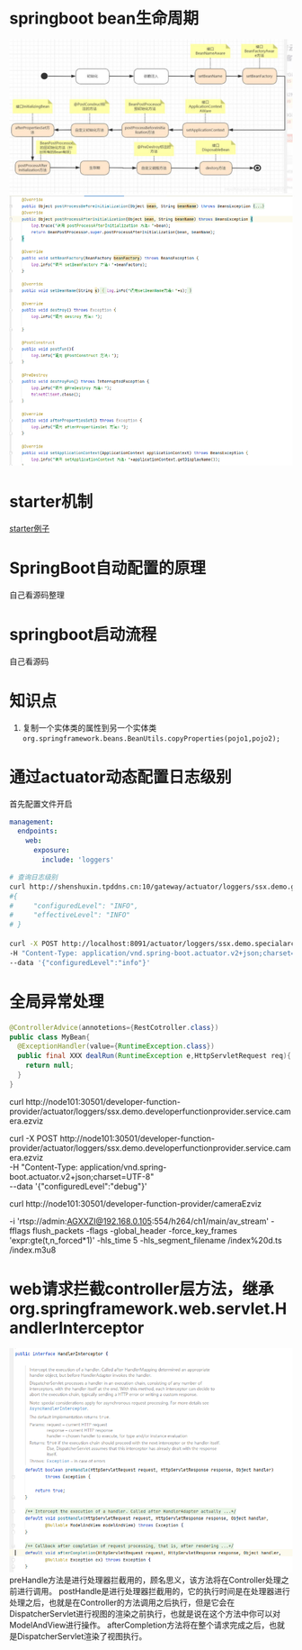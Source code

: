 # springboot bean生命周期
![bean生命周期](./1680164616863.jpg)
![bean生命周期代码](./1680164680863.jpg)

# starter机制
[starter例子](https://gitee.com/shenshuxin01/first_-spring-boot_-demo/tree/master/BootAutoConfigDemo)

# SpringBoot自动配置的原理
自己看源码整理

# springboot启动流程
自己看源码

# 知识点
1. 复制一个实体类的属性到另一个实体类
`org.springframework.beans.BeanUtils.copyProperties(pojo1,pojo2);`

# 通过actuator动态配置日志级别
首先配置文件开启
```yaml
management:
  endpoints:
    web:
      exposure:
        include: 'loggers'
```
```sh
# 查询日志级别
curl http://shenshuxin.tpddns.cn:10/gateway/actuator/loggers/ssx.demo.gatewayserver.config.sercurityconfig
#{
#     "configuredLevel": "INFO",
#     "effectiveLevel": "INFO"
# }

curl -X POST http://localhost:8091/actuator/loggers/ssx.demo.specialarchlinuxprovider \
-H "Content-Type: application/vnd.spring-boot.actuator.v2+json;charset=UTF-8" \
--data '{"configuredLevel":"info"}'
```

# 全局异常处理
```java
@ControllerAdvice(annotetions={RestCotroller.class})
public class MyBean{
  @ExceptionHandler(value={RuntimeException.class})
  public final XXX dealRun(RuntimeException e,HttpServletRequest req){
    return null;
  }
}
```
curl http://node101:30501/developer-function-provider/actuator/loggers/ssx.demo.developerfunctionprovider.service.camera.ezviz

curl -X POST http://node101:30501/developer-function-provider/actuator/loggers/ssx.demo.developerfunctionprovider.service.camera.ezviz \
-H "Content-Type: application/vnd.spring-boot.actuator.v2+json;charset=UTF-8" \
--data '{"configuredLevel":"debug"}'


curl http://node101:30501/developer-function-provider/cameraEzviz


-i 'rtsp://admin:AGXXZI@192.168.0.105:554/h264/ch1/main/av_stream' -fflags flush_packets -flags -global_header -force_key_frames 'expr:gte(t,n_forced*1)' -hls_time 5 -hls_segment_filename /index%20d.ts /index.m3u8


# web请求拦截controller层方法，继承org.springframework.web.servlet.HandlerInterceptor
![1688690595482](image/springboot-learn/1688690595482.png)
preHandle方法是进行处理器拦截用的，顾名思义，该方法将在Controller处理之前进行调用。
postHandle是进行处理器拦截用的，它的执行时间是在处理器进行处理之后，也就是在Controller的方法调用之后执行，但是它会在DispatcherServlet进行视图的渲染之前执行，也就是说在这个方法中你可以对ModelAndView进行操作。
afterCompletion方法将在整个请求完成之后，也就是DispatcherServlet渲染了视图执行。